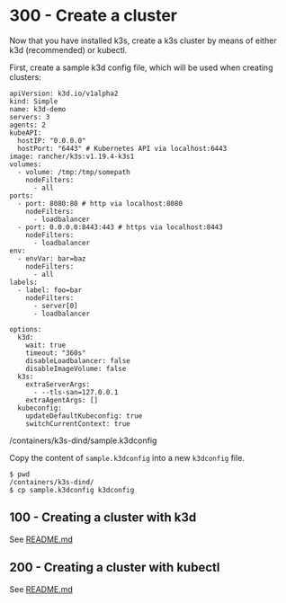 # 300 - Create a cluster

Now that you have installed k3s, create a k3s cluster by means of either k3d (recommended) or kubectl.

First, create a sample k3d config file, which will be used when creating clusters:

```
apiVersion: k3d.io/v1alpha2
kind: Simple
name: k3d-demo
servers: 3
agents: 2
kubeAPI:
  hostIP: "0.0.0.0"
  hostPort: "6443" # Kubernetes API via localhost:6443
image: rancher/k3s:v1.19.4-k3s1
volumes:
  - volume: /tmp:/tmp/somepath
    nodeFilters:
      - all
ports:
  - port: 8080:80 # http via localhost:8080
    nodeFilters:
      - loadbalancer
  - port: 0.0.0.0:8443:443 # https via localhost:8443
    nodeFilters:
      - loadbalancer
env:
  - envVar: bar=baz
    nodeFilters:
      - all
labels:
  - label: foo=bar
    nodeFilters:
      - server[0]
      - loadbalancer

options:
  k3d:
    wait: true
    timeout: "360s"
    disableLoadbalancer: false
    disableImageVolume: false
  k3s:
    extraServerArgs:
      - --tls-san=127.0.0.1
    extraAgentArgs: []
  kubeconfig:
    updateDefaultKubeconfig: true
    switchCurrentContext: true
```
/containers/k3s-dind/sample.k3dconfig

Copy the content of ```sample.k3dconfig``` into a new ```k3dconfig``` file.

```
$ pwd
/containers/k3s-dind/
$ cp sample.k3dconfig k3dconfig
```

## 100 - Creating a cluster with k3d

See [README.md](./100/README.md)

## 200 - Creating a cluster with kubectl

See [README.md](./200/README.md)
